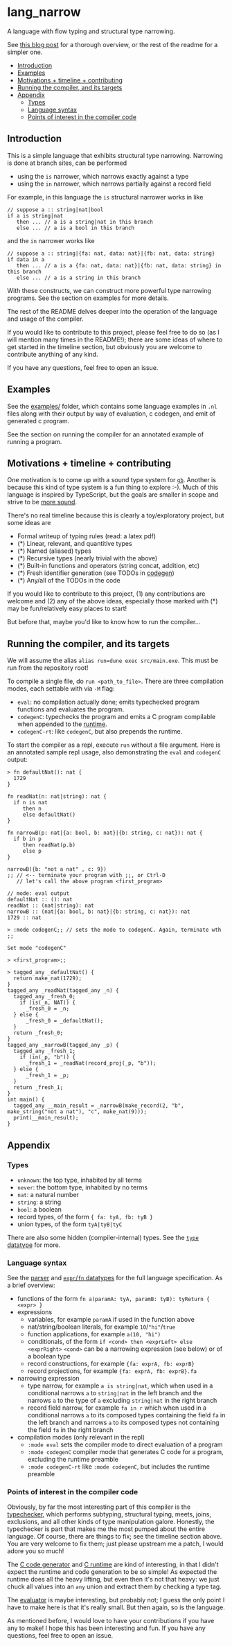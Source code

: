 # lang_narrow

A language with flow typing and structural type narrowing.

See [this blog post](https://ayazhafiz.com/articles/21/lang-narrow) for a
thorough overview, or the rest of the readme for a simpler one.

<!-- START doctoc generated TOC please keep comment here to allow auto update -->
<!-- DON'T EDIT THIS SECTION, INSTEAD RE-RUN doctoc TO UPDATE -->

- [Introduction](#introduction)
- [Examples](#examples)
- [Motivations + timeline + contributing](#motivations--timeline--contributing)
- [Running the compiler, and its targets](#running-the-compiler-and-its-targets)
- [Appendix](#appendix)
  - [Types](#types)
  - [Language syntax](#language-syntax)
  - [Points of interest in the compiler code](#points-of-interest-in-the-compiler-code)

<!-- END doctoc generated TOC please keep comment here to allow auto update -->

## Introduction

This is a simple language that exhibits structural type narrowing. Narrowing is
done at branch sites, can be performed

- using the `is` narrower, which narrows exactly against a type
- using the `in` narrower, which narrows partially against a record field

For example, in this language the `is` structural narrower works in like

```
// suppose a :: string|nat|bool
if a is string|nat
   then ... // a is a string|nat in this branch
   else ... // a is a bool in this branch
```

and the `in` narrower works like

```
// suppose a :: string|{fa: nat, data: nat}|{fb: nat, data: string}
if data in a
   then ... // a is a {fa: nat, data: nat}|{fb: nat, data: string} in this branch
   else ... // a is a string in this branch
```

With these constructs, we can construct more powerful type narrowing programs.
See the section on examples for more details.

The rest of the README delves deeper into the operation of the language and
usage of the compiler.

If you would like to contribute to this project, please feel free to do so
(as I will mention many times in the README!); there are some ideas of where to
get started in the timeline section, but obviously you are welcome to contribute
anything of any kind.

If you have any questions, feel free to open an issue.

## Examples

See the [examples/](./examples) folder, which contains some language examples in
`.nl` files along with their output by way of evaluation, c codegen, and emit of
generated c program.

See the section on running the compiler for an annotated example of running a
program.

## Motivations + timeline + contributing

One motivation is to come up with a sound type system for [`gb`](https://github.com/ayazhafiz/hgb).
Another is because this kind of type system is a fun thing to explore :-).
Much of this language is inspired by TypeScript, but the goals are smaller in
scope and strive to be [more sound](https://githhub.com/ayazhafiz/rats).

There's no real timeline because this is clearly a toy/exploratory project, but
some ideas are

- Formal writeup of typing rules (read: a latex pdf)
- (*) Linear, relevant, and quantitive types
- (*) Named (aliased) types
- (*) Recursive types (nearly trivial with the above)
- (*) Built-in functions and operators (string concat, addition, etc)
- (*) Fresh identifier generation (see TODOs in [codegen](./src/codegenC.ml))
- (*) Any/all of the TODOs in the code

If you would like to contribute to this project, (1) any contributions are
welcome and (2) any of the above ideas, especially those marked with (*) may be
fun/relatively easy places to start!

But before that, maybe you'd like to know how to run the compiler...

## Running the compiler, and its targets

We will assume the alias `alias run=dune exec src/main.exe`. This must be run
from the repository root!

To compile a single file, do `run <path_to_file>`. There are three compilation
modes, each settable with via `-M` flag:

- `eval`: no compilation actually done; emits typechecked program functions and
    evaluates the program.
- `codegenC`: typechecks the program and emits a C program compilable when
    appended to the [runtime](./src/runtime.c).
- `codegenC-rt`: like `codegenC`, but also prepends the runtime.

To start the compiler as a repl, execute `run` without a file argument. Here is
an annotated sample repl usage, also demonstrating the `eval` and `codegenC`
output:

```
> fn defaultNat(): nat {
  1729
}

fn readNat(n: nat|string): nat {
  if n is nat
     then n
     else defaultNat()
}

fn narrowB(p: nat|{a: bool, b: nat}|{b: string, c: nat}): nat {
  if b in p
     then readNat(p.b)
     else p
}

narrowB({b: "not a nat" , c: 9})
;; // <-- terminate your program with ;;, or Ctrl-D
   // let's call the above program <first_program>

// mode: eval output
defaultNat :: (): nat
readNat :: (nat|string): nat
narrowB :: (nat|{a: bool, b: nat}|{b: string, c: nat}): nat
1729 :: nat

> :mode codegenC;; // sets the mode to codegenC. Again, terminate wth ;;

Set mode "codegenC"

> <first_program>;;

> tagged_any _defaultNat() {
  return make_nat(1729);
}
tagged_any _readNat(tagged_any _n) {
  tagged_any _fresh_0;
    if (is(_n, NAT)) {
      _fresh_0 = _n;
  } else {
      _fresh_0 = _defaultNat();
  }
  return _fresh_0;
}
tagged_any _narrowB(tagged_any _p) {
  tagged_any _fresh_1;
    if (in(_p, "b")) {
      _fresh_1 = _readNat(record_proj(_p, "b"));
  } else {
      _fresh_1 = _p;
  }
  return _fresh_1;
}
int main() {
  tagged_any __main_result = _narrowB(make_record(2, "b", make_string("not a nat"), "c", make_nat(9)));
  print(__main_result);
}
```

## Appendix

### Types

- `unknown`: the top type, inhabited by all terms
- `never`: the bottom type, inhabited by no terms
- `nat`: a natural number
- `string`: a string
- `bool`: a boolean
- record types, of the form `{ fa: tyA, fb: tyB }`
- union types, of the form `tyA|tyB|tyC`

There are also some hidden (compiler-internal) types. See the [`type`
datatype](./src/language.ml) for more.

### Language syntax

See the [parser](./src/parser.mly) and [`expr`/`fn` datatypes](./src/language.ml)
for the full language specification. As a brief overview:

- functions of the form `fn a(paramA: tyA, paramB: tyB): tyReturn { <expr> }`
- expressions
   - variables, for example `paramA` if used in the function above
   - nat/string/boolean literals, for example `10`/`"hi"`/`true`
   - function applications, for example `a(10, "hi")`
   - conditionals, of the form `if <cond> then <exprLeft> else <exprRight>`
       `<cond>` can be a narrowing expression (see below) or of a boolean type
   - record constructions, for example `{fa: exprA, fb: exprB}`
   - record projections, for example `{fa: exprA, fb: exprB}.fa`
- narrowing expression
   - type narrow, for example `a is string|nat`, which when used in a conditional
       narrows `a` to `string|nat` in the left branch and the narrows `a` to the
       type of `a` excluding `string|nat` in the right branch
   - record field narrow, for example `fa in r` which when used in a conditional
       narrows `a` to its composed types containing the field `fa` in the left
       branch and narrows `a` to its composed types not containing the field `fa`
       in the right branch
- compilation modes (only relevant in the repl)
   - `:mode eval` sets the compiler mode to direct evaluation of a program
   - `:mode codegenC` compiler mode that generates C code for a program,
       excluding the runtime preamble
   - `:mode codegenC-rt` like `:mode codegenC`, but includes the runtime
       preamble

### Points of interest in the compiler code

Obviously, by far the most interesting part of this compiler is the [typechecker](./src/typecheck.ml),
which performs subtyping, structural typing, meets, joins, exclusions, and all
other kinds of type manipulation galore. Honestly, the typechecker is part that
makes me the most pumped about the entire language. Of course, there are things
to fix; see the timeline section above. You are very welcome to fix them; just
please upstream me a patch, I would adore you so much!

The [C code generator](./src/codegenC.ml) and [C runtime](./src/runtime.c) are
kind of interesting, in that I didn't expect the runtime and code generation to
be so simple! As expected the runtime does all the heavy lifting, but even then
it's not that heavy: we just chuck all values into an `any` union and extract
them by checking a type tag.

The [evaluator](./src/eval.ml) is maybe interesting, but probably not; I guess
the only point I have to make here is that it's really small. But then again, so
is the language.

As mentioned before, I would love to have your contributions if you have any to
make! I hope this has been interesting and fun. If you have any questions, feel
free to open an issue.
